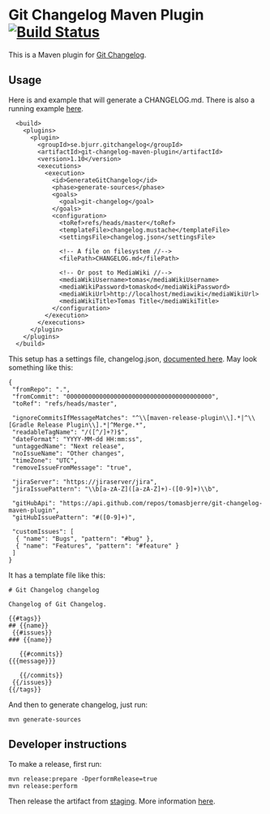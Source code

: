 # Git Changelog Maven Plugin [![Build Status](https://travis-ci.org/tomasbjerre/git-changelog-maven-plugin.svg?branch=master)](https://travis-ci.org/tomasbjerre/git-changelog-maven-plugin)

This is a Maven plugin for [Git Changelog](https://github.com/tomasbjerre/git-changelog-lib).


## Usage ##
Here is and example that will generate a CHANGELOG.md. There is also a running example [here](https://github.com/tomasbjerre/git-changelog-maven-plugin/tree/master/git-changelog-maven-plugin-example).

```
  <build>
    <plugins>
      <plugin>
        <groupId>se.bjurr.gitchangelog</groupId>
        <artifactId>git-changelog-maven-plugin</artifactId>
        <version>1.10</version>
        <executions>
          <execution>
            <id>GenerateGitChangelog</id>
            <phase>generate-sources</phase>
            <goals>
              <goal>git-changelog</goal>
            </goals>
            <configuration>
              <toRef>refs/heads/master</toRef>
              <templateFile>changelog.mustache</templateFile>
              <settingsFile>changelog.json</settingsFile>

              <!-- A file on filesystem //-->
              <filePath>CHANGELOG.md</filePath>

              <!-- Or post to MediaWiki //-->
              <mediaWikiUsername>tomas</mediaWikiUsername>
              <mediaWikiPassword>tomaskod</mediaWikiPassword>
              <mediaWikiUrl>http://localhost/mediawiki</mediaWikiUrl>
              <mediaWikiTitle>Tomas Title</mediaWikiTitle>
            </configuration>
          </execution>
        </executions>
      </plugin>
    </plugins>
  </build>
```


This setup has a settings file, changelog.json, [documented here](https://github.com/tomasbjerre/git-changelog/blob/master/src/main/java/se/bjurr/gitchangelog/internal/settings/Settings.java). May look something like this:

```
{
 "fromRepo": ".",
 "fromCommit": "0000000000000000000000000000000000000000",
 "toRef": "refs/heads/master",
 
 "ignoreCommitsIfMessageMatches": "^\\[maven-release-plugin\\].*|^\\[Gradle Release Plugin\\].*|^Merge.*",
 "readableTagName": "/([^/]+?)$",
 "dateFormat": "YYYY-MM-dd HH:mm:ss",
 "untaggedName": "Next release",
 "noIssueName": "Other changes",
 "timeZone": "UTC",
 "removeIssueFromMessage": "true",

 "jiraServer": "https://jiraserver/jira",
 "jiraIssuePattern": "\\b[a-zA-Z]([a-zA-Z]+)-([0-9]+)\\b",

 "gitHubApi": "https://api.github.com/repos/tomasbjerre/git-changelog-maven-plugin",
 "gitHubIssuePattern": "#([0-9]+)",

 "customIssues": [
  { "name": "Bugs", "pattern": "#bug" },
  { "name": "Features", "pattern": "#feature" }
 ]
}
```

It has a template file like this:

```
# Git Changelog changelog

Changelog of Git Changelog.

{{#tags}}
## {{name}}
 {{#issues}}
### {{name}}

   {{#commits}}
{{{message}}}

   {{/commits}}
 {{/issues}}
{{/tags}}
```

And then to generate changelog, just run:
```
mvn generate-sources
```

## Developer instructions

To make a release, first run:
```
mvn release:prepare -DperformRelease=true
mvn release:perform
```
Then release the artifact from [staging](https://oss.sonatype.org/#stagingRepositories). More information [here](http://central.sonatype.org/pages/releasing-the-deployment.html).
